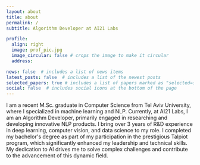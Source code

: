 ```yaml
---
layout: about
title: about
permalink: /
subtitle: Algorithm Developer at AI21 Labs

profile:
  align: right
  image: prof_pic.jpg
  image_circular: false # crops the image to make it circular
  address:

news: false  # includes a list of news items
latest_posts: false  # includes a list of the newest posts
selected_papers: true # includes a list of papers marked as "selected={true}"
social: false  # includes social icons at the bottom of the page
---
```


I am a recent M.Sc. graduate in Computer Science from Tel Aviv University, where I specialized in machine learning and NLP. Currently, at AI21 Labs, I am an Algorithm Developer, primarily engaged in researching and developing innovative NLP products. I bring over 3 years of R&D experience in deep learning, computer vision, and data science to my role. I completed my bachelor's degree as part of my participation in the prestigious Talpiot program, which significantly enhanced my leadership and technical skills. My dedication to AI drives me to solve complex challenges and contribute to the advancement of this dynamic field.
